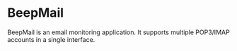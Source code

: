 # BeepMail
BeepMail is an email monitoring application. It supports multiple POP3/IMAP accounts in a single interface.
